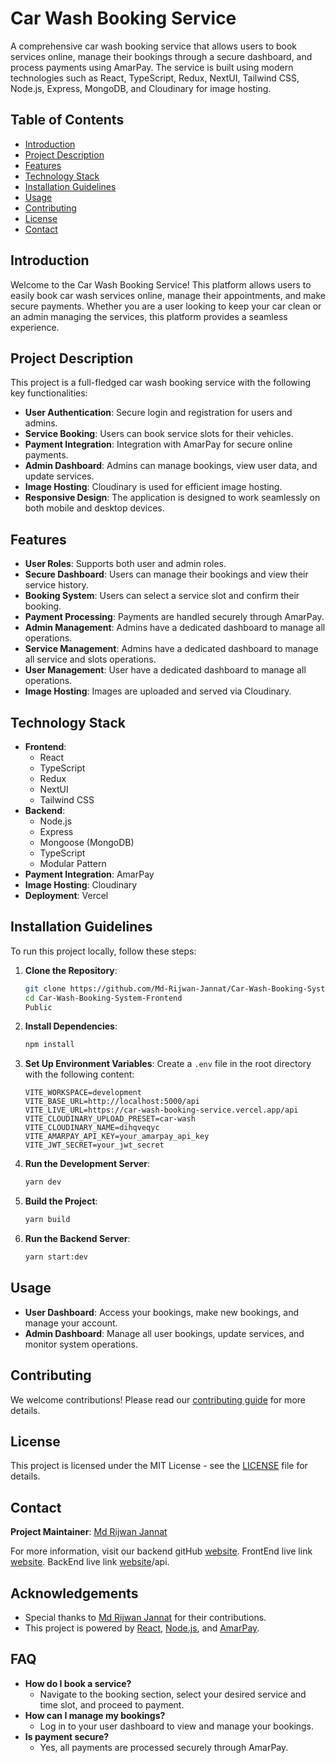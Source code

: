 # Car Wash Booking Service

A comprehensive car wash booking service that allows users to book services online, manage their bookings through a secure dashboard, and process payments using AmarPay. The service is built using modern technologies such as React, TypeScript, Redux, NextUI, Tailwind CSS, Node.js, Express, MongoDB, and Cloudinary for image hosting.

## Table of Contents

- [Introduction](#introduction)
- [Project Description](#project-description)
- [Features](#features)
- [Technology Stack](#technology-stack)
- [Installation Guidelines](#installation-guidelines)
- [Usage](#usage)
- [Contributing](#contributing)
- [License](#license)
- [Contact](#contact)

## Introduction

Welcome to the Car Wash Booking Service! This platform allows users to easily book car wash services online, manage their appointments, and make secure payments. Whether you are a user looking to keep your car clean or an admin managing the services, this platform provides a seamless experience.

## Project Description

This project is a full-fledged car wash booking service with the following key functionalities:

- **User Authentication**: Secure login and registration for users and admins.
- **Service Booking**: Users can book service slots for their vehicles.
- **Payment Integration**: Integration with AmarPay for secure online payments.
- **Admin Dashboard**: Admins can manage bookings, view user data, and update services.
- **Image Hosting**: Cloudinary is used for efficient image hosting.
- **Responsive Design**: The application is designed to work seamlessly on both mobile and desktop devices.

## Features

- **User Roles**: Supports both user and admin roles.
- **Secure Dashboard**: Users can manage their bookings and view their service history.
- **Booking System**: Users can select a service slot and confirm their booking.
- **Payment Processing**: Payments are handled securely through AmarPay.
- **Admin Management**: Admins have a dedicated dashboard to manage all operations.
- **Service Management**: Admins have a dedicated dashboard to manage all service and slots operations.
- **User Management**: User have a dedicated dashboard to manage all operations.
- **Image Hosting**: Images are uploaded and served via Cloudinary.

## Technology Stack

- **Frontend**:
  - React
  - TypeScript
  - Redux
  - NextUI
  - Tailwind CSS
- **Backend**:
  - Node.js
  - Express
  - Mongoose (MongoDB)
  - TypeScript
  - Modular Pattern
- **Payment Integration**: AmarPay
- **Image Hosting**: Cloudinary
- **Deployment**: Vercel

## Installation Guidelines

To run this project locally, follow these steps:

1. **Clone the Repository**:

   ```bash
   git clone https://github.com/Md-Rijwan-Jannat/Car-Wash-Booking-System-Frontend.git
   cd Car-Wash-Booking-System-Frontend
   Public

   ```

2. **Install Dependencies**:

   ```bash
   npm install
   ```

3. **Set Up Environment Variables**:
   Create a `.env` file in the root directory with the following content:

   ```env
   VITE_WORKSPACE=development
   VITE_BASE_URL=http://localhost:5000/api
   VITE_LIVE_URL=https://car-wash-booking-service.vercel.app/api
   VITE_CLOUDINARY_UPLOAD_PRESET=car-wash
   VITE_CLOUDINARY_NAME=dihqveqyc
   VITE_AMARPAY_API_KEY=your_amarpay_api_key
   VITE_JWT_SECRET=your_jwt_secret
   ```

4. **Run the Development Server**:

   ```bash
   yarn dev
   ```

5. **Build the Project**:

   ```bash
   yarn build
   ```

6. **Run the Backend Server**:
   ```bash
   yarn start:dev
   ```

## Usage

- **User Dashboard**: Access your bookings, make new bookings, and manage your account.
- **Admin Dashboard**: Manage all user bookings, update services, and monitor system operations.

## Contributing

We welcome contributions! Please read our [contributing guide](CONTRIBUTING.md) for more details.

## License

This project is licensed under the MIT License - see the [LICENSE](LICENSE) file for details.

## Contact

**Project Maintainer**: [Md Rijwan Jannat](rijwanjannat36@gmail.com)

For more information, visit our backend gitHub [website](https://github.com/Md-Rijwan-Jannat/Car-Wash-Booking-System-Backend--API).
FrontEnd live link [website](https://car-wash-pearl.vercel.app/).
BackEnd live link [website](https://car-wash-booking-service.vercel.app/)/api.

## Acknowledgements

- Special thanks to [Md Rijwan Jannat](https://github.com/Md-Rijwan-Jannat) for their contributions.
- This project is powered by [React](https://reactjs.org), [Node.js](https://nodejs.org), and [AmarPay](https://amarpay.com).

## FAQ

- **How do I book a service?**
  - Navigate to the booking section, select your desired service and time slot, and proceed to payment.
- **How can I manage my bookings?**
  - Log in to your user dashboard to view and manage your bookings.
- **Is payment secure?**
  - Yes, all payments are processed securely through AmarPay.
